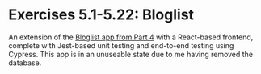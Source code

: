 # Exercises 5.1-5.22: Bloglist

An extension of the [Bloglist app from Part 4](https://github.com/brandonmpark/full-stack-open-submissions/tree/main/Part4/Bloglist) with a React-based frontend, complete with Jest-based unit testing and end-to-end testing using Cypress. This app is in an unuseable state due to me having removed the database.

